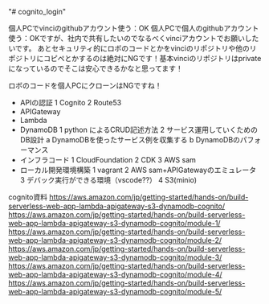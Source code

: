 "# cognito_login" 

個人PCでvinciのgithubアカウント使う：OK
個人PCで個人のgithubアカウント使う：OKですが、社内で共有したいのでなるべくvinciアカウントでお願いしたいです。
あとセキュリティ的にロボのコードとかをvinciのリポジトリや他のリポジトリにコピペとかするのは絶対にNGです！基本vinciのリポジトリはprivateになっているのでそこは安心できるかなと思ってます！

ロボのコードを個人PCにクローンはNGですね！

- APIの認証
  1 Cognito
  2 Route53
- APIGateway
- Lambda
- DynamoDB
  1 python によるCRUD記述方法
  2 サービス運用していくためのDB設計
    a DynamoDBを使ったサービス例を収集する
    b DynamoDBのパフォーマンス
- インフラコード
  1 CloudFoundation
  2 CDK
  3 AWS sam
- ローカル開発環境構築
  1 vagrant
  2 AWS sam+APIGatewayのエミュレータ
  3 デバック実行ができる環境（vscode??）
  4 S3(minio)
  
cognito資料
https://aws.amazon.com/jp/getting-started/hands-on/build-serverless-web-app-lambda-apigateway-s3-dynamodb-cognito/
https://aws.amazon.com/jp/getting-started/hands-on/build-serverless-web-app-lambda-apigateway-s3-dynamodb-cognito/module-1/
https://aws.amazon.com/jp/getting-started/hands-on/build-serverless-web-app-lambda-apigateway-s3-dynamodb-cognito/module-2/
https://aws.amazon.com/jp/getting-started/hands-on/build-serverless-web-app-lambda-apigateway-s3-dynamodb-cognito/module-3/
https://aws.amazon.com/jp/getting-started/hands-on/build-serverless-web-app-lambda-apigateway-s3-dynamodb-cognito/module-4/
https://aws.amazon.com/jp/getting-started/hands-on/build-serverless-web-app-lambda-apigateway-s3-dynamodb-cognito/module-5/

